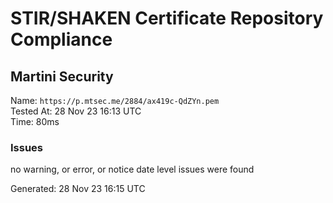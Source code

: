 # STIR/SHAKEN Certificate Repository Compliance

## Martini Security

Name: `https://p.mtsec.me/2884/ax419c-QdZYn.pem`\
Tested At: 28 Nov 23 16:13 UTC\
Time: 80ms

### Issues

no warning, or error, or notice date level issues were found

Generated: 28 Nov 23 16:15 UTC